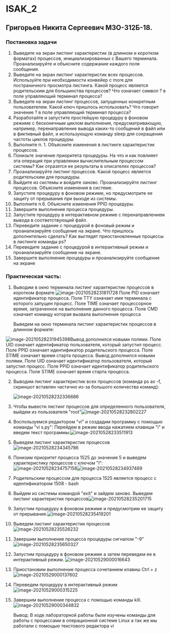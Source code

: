 # ISAK_2

## Григорьев Никита Сергеевич М3О-312Б-18.

### Постановка задачи

1. Выведите на экран листинг характеристик (в длинном и коротком форматах) процессов, инициализированных с Вашего терминала. Проанализируйте и объясните содержание каждого поля сообщения.
2. Выведите на экран листинг характеристик всех процессов. Используйте при необходимости конвейер с more для постраничного просмотра листинга. Какой процесс является родительским для большинства процессов? Что означает символ ? в поле управляющий терминал процесса?
3. Выведите на экран листинг процессов, запущенных конкретным пользователем. Какой ключ пришлось использовать? Что говорит значение ? в поле управляющий терминал процесса?
4. Разработайте и запустите простейшую процедуру в фоновом режиме с бесконечным циклом выполнения, предусматривающую, например, перенаправление вывода каких-то сообщений в файл или в фиктивный файл, и использующую команду sleep для сокращения частоты циклов процедуры.
5. Выполните п. 1. Объясните изменения в листинге характеристик процессов.
6. Понизьте значение приоритета процедуры. На что и как повлияет эта операция при управлении вычислительным процессом системы? Как отразятся ее результаты в описателях процессов?
7. Проанализируйте листинг процессов. Какой процесс является родительским для процедуры.
8. Выйдите из системы и войдите заново. Проанализируйте листинг процессов. Объясните изменения в системе.
9. Запустите процедуру в фоновом режиме, но предусмотрите ее защиту от прерывания при выходе из системы.
10. Выполните п.6. Объясните изменения PPID процедуры.
11. Завершите выполнение процесса процедуры.
12. Запустите процедуру в интерактивном режиме с перенаправлением вывода в соответствующий файл.
13. Переведите задание с процедурой в фоновый режим и проанализируйте сообщение на экране. Что пришлось дополнительно сделать? Как выглядят приостановленные процессы в листинге команды ps?
14. Переведите задание с процедурой в интерактивный режим и проанализируйте сообщение на экране.
15. Завершите выполнение процедуры и проанализируйте сообщение на экране

### Практическая часть:

1. Выводим в окно терминала листинг характеристик процессов в коротком формате ![image-20210528231811728](https://user-images.githubusercontent.com/55539754/120043054-ef803300-c013-11eb-8076-43b164252670.png)
Поле PID означает идентификатор процесса. Поле TTY означает имя терминала с которого запущен процесс. Поле TIME означает процессорное время, затраченное на выполнение данного процесса. Поле CMD означает команду которая вызвала выполнение процесса

   Выведем на окно терминала листинг характеристик процессов в длинном формате:

![image-20210528231945398](https://user-images.githubusercontent.com/55539754/120043067-f60eaa80-c013-11eb-9777-05bdce26a41a.png)Вывод дополнился новыми полями. Поле UID означает идентификатор пользователя, который запустил процесс. Поле PPID означает идентификатор родительского процесса. Поле STIME означает время старта процесса. Вывод дополнился новыми полями. Поле UID означает идентификатор пользователя, который запустил процесс. Поле PPID означает идентификатор родительского процесса. Поле STIME означает время старта процесса.

2. Выводим листинг характеристик всех процессов (команда ps ax -f, скриншот вставлен частично из-за большого количества команд):

   ![image-20210528232336686](https://user-images.githubusercontent.com/55539754/120043098-06bf2080-c014-11eb-8123-810a54a9ba5d.png)

3. Чтобы вывести листинг процессов для определенного пользователя, выйдем из пользователя "root"![image-20210528232802227](https://user-images.githubusercontent.com/55539754/120043115-0cb50180-c014-11eb-9971-6fa578d6a5a0.png)


4. Воспользуемся редактором "vi" и создадим программу с помощью команды "vi s.py": Перейдем в режим ввода нажатием клавиши "i" и введем текст программы:![image-20210528233511913](https://user-images.githubusercontent.com/55539754/120043137-12aae280-c014-11eb-85e1-f68cbb9f951e.png)


5. Выведем листинг характеристик процессов![image-20210528234345786](https://user-images.githubusercontent.com/55539754/120043147-16d70000-c014-11eb-822f-3a1f0433a4eb.png)


6. Понизим приоритет процесса 1525 до значения 5 и выведем характеристику процессов с ключом "l":![image-20210528234757158](https://user-images.githubusercontent.com/55539754/120043167-248c8580-c014-11eb-99a9-fd4aa371e2fc.png)![image-20210528234937469](https://user-images.githubusercontent.com/55539754/120043168-26564900-c014-11eb-920e-4825f1393f6a.png)

7. Родительским процессом для процесса 1525 является процесс с идентификатором 1508 - bash

8. Выйдем из системы командой "exit" и зайдем заново. Выведем листинг характеристик процессов![image-20210528235201715](https://user-images.githubusercontent.com/55539754/120043224-4128bd80-c014-11eb-9f07-048ecacd49b0.png)

9. Запустим процедуру в фоновом режиме и предусмотрим ее защиту от прерывания.![image-20210528235419201](https://user-images.githubusercontent.com/55539754/120043239-46860800-c014-11eb-9ba2-cb28e76bd50e.png)

10. Выведем листинг характеристик процессов![image-20210528235526232](https://user-images.githubusercontent.com/55539754/120043260-4e45ac80-c014-11eb-8e83-630c3c62af77.png)

11. Завершим выполнение процесса процедуры сигналом "-9"![image-20210528235650327](https://user-images.githubusercontent.com/55539754/120043284-54d42400-c014-11eb-9912-aee12b5b74a5.png)

12. Запустим процедуру в фоновом режиме а затем переведем ее в интерактивный режим. ![image-20210529000016643](https://user-images.githubusercontent.com/55539754/120043293-5998d800-c014-11eb-9c6b-dffd7a9bcb48.png)

13. Приостановим выполнение процесса сочетанием клавиш Ctrl + z![image-20210529000137602](https://user-images.githubusercontent.com/55539754/120043306-60bfe600-c014-11eb-96aa-d02e1a569776.png)

14. Переведем процедуру в интерактивный режим![image-20210529000315225](https://user-images.githubusercontent.com/55539754/120043311-65849a00-c014-11eb-96ac-8b974159efe0.png)

15. Завершим выполнение процесса с помощью команды kill.![image-20210529000344832](https://user-images.githubusercontent.com/55539754/120043323-6c131180-c014-11eb-848b-4127d258f5c6.png)

    Вывод: В ходе лабораторной работы были изучены команды для работы с процессами в операционной системе Linux а так же мы работали с помощью текстового редактора vi
